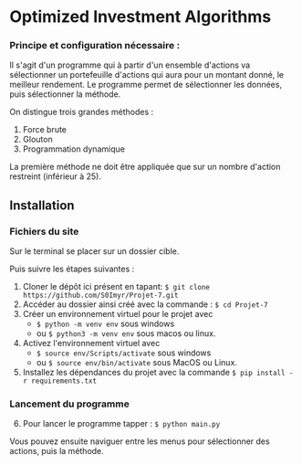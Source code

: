 # Optimized Investment Algorithms


### Principe et configuration nécessaire :
Il s'agit d'un programme qui à partir d'un ensemble d'actions va sélectionner un portefeuille d'actions qui aura pour un montant donné, le meilleur rendement.
Le programme permet de sélectionner les données, puis sélectionner la méthode.

On distingue trois grandes méthodes :
1. Force brute
2. Glouton
3. Programmation dynamique

La première méthode ne doit être appliquée que sur un nombre d'action restreint (inférieur à 25).

## Installation
### Fichiers du site
Sur le terminal se placer sur un dossier cible.

Puis suivre les étapes suivantes :
1. Cloner le dépôt ici présent en tapant: `$ git clone https://github.com/S0Imyr/Projet-7.git`
2. Accéder au dossier ainsi créé avec la commande : `$ cd Projet-7`
3. Créer un environnement virtuel pour le projet avec 
    - `$ python -m venv env` sous windows 
    - ou `$ python3 -m venv env` sous macos ou linux.
4. Activez l'environnement virtuel avec 
    - `$ source env/Scripts/activate` sous windows 
    - ou `$ source env/bin/activate` sous MacOS ou Linux.
5. Installez les dépendances du projet avec la commande `$ pip install -r requirements.txt`


### Lancement du programme

6. Pour lancer le programme tapper : `$ python main.py`

Vous pouvez ensuite naviguer entre les menus pour sélectionner des actions, puis la méthode.
